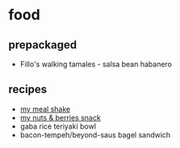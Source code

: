 # food

## prepackaged

- Fillo's walking tamales - salsa bean habanero

## recipes

- [my meal shake](shake.md)
- [my nuts & berries snack](nuts_berries.md)
- gaba rice teriyaki bowl
- bacon-tempeh/beyond-saus bagel sandwich
